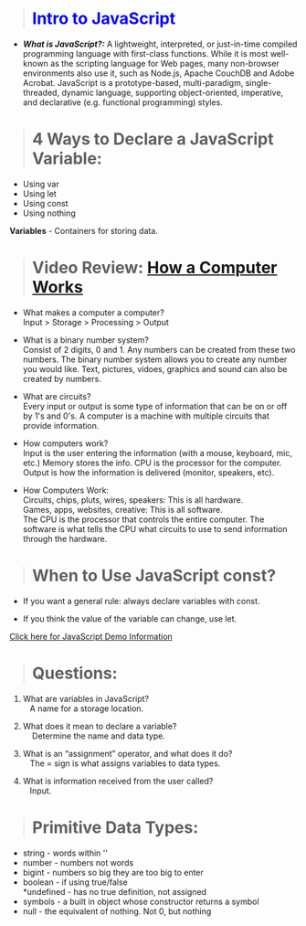 ># <span style="color:blue"> **Intro to JavaScript** </span>  

- ***What is JavaScript?:*** A lightweight, interpreted, or just-in-time compiled programming language with first-class functions. While it is most well-known as the scripting language for Web pages, many non-browser environments also use it, such as Node.js, Apache CouchDB and Adobe Acrobat. JavaScript is a prototype-based, multi-paradigm, single-threaded, dynamic language, supporting object-oriented, imperative, and declarative (e.g. functional programming) styles.  

># 4 Ways to Declare a JavaScript Variable:  

* Using var  
* Using let  
* Using const  
* Using nothing  

**Variables** - Containers for storing data. 

># Video Review: [How a Computer Works](https://www.youtube.com/watch?v=OAx_6-wdslM&list=PLzdnOPI1iJNcsRwJhvksEo1tJqjIqWbN-&index=1)

*  What makes a computer a computer?  
Input > Storage > Processing > Output  

* What is a binary number system?  
Consist of 2 digits, 0 and 1.  Any numbers can be created from these two numbers. The binary number system allows you to create any number you would like.  Text, pictures, vidoes, graphics and sound can also be created by numbers.  

* What are circuits?  
Every input or output is some type of information that can be on or off by 1's and 0's.  A computer is a machine with multiple circuits that provide information.  

* How computers work?  
Input is the user entering the information (with a mouse, keyboard, mic, etc.) Memory stores the info.  CPU is the processor for the computer.  Output is how the information is delivered (monitor, speakers, etc).  

* How Computers Work:  
Circuits, chips, pluts, wires, speakers:  This is all hardware.  
Games, apps, websites, creative:  This is all software.  
The CPU is the processor that controls the entire computer.  The software is what tells the CPU what circuits to use to send information through the hardware.  

># When to Use JavaScript const?  
* If you want a general rule: always declare variables with const.  

* If you think the value of the variable can change, use let.  

[Click here for JavaScript Demo Information](https://www.w3schools.com/js/js_variables.asp)  

># Questions:  

1. What are variables in JavaScript?  
 &nbsp; &nbsp;A name for a storage location.

2. What does it mean to declare a variable?  
&nbsp; &nbsp; Determine the name and data type.

3. What is an “assignment” operator, and what does it do?  
&nbsp; &nbsp;The = sign is what assigns variables to data types.  

4. What is information received from the user called?  
&nbsp; &nbsp;Input. 

># Primitive Data Types:  
* string - words within ''  
* number - numbers not words 
* bigint - numbers so big they are too big to enter  
* boolean - if using true/false  
*undefined - has no true definition, not assigned  
* symbols - a built in object whose constructor returns a symbol  
* null - the equivalent of nothing.  Not 0, but nothing